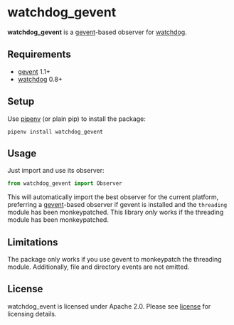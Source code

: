 # watchdog_gevent

**watchdog_gevent** is a [gevent]-based observer for [watchdog].


## Requirements

* [gevent] 1.1+
* [watchdog] 0.8+


## Setup

Use [pipenv][pipenv] (or plain pip) to install the package:

    pipenv install watchdog_gevent


## Usage

Just import and use its observer:

``` python
from watchdog_gevent import Observer
```

This will automatically import the best observer for the current
platform, preferring a [gevent]-based observer if gevent is installed
and the `threading` module has been monkeypatched.  This library
*only* works if the threading module has been monkeypatched.


## Limitations

The package only works if you use gevent to monkeypatch the threading
module.  Additionally, file and directory events are not emitted.


## License

watchdog_event is licensed under Apache 2.0.  Please see [license] for
licensing details.


[gevent]: http://www.gevent.org/
[watchdog]: http://pythonhosted.org/watchdog/
[pipenv]: https://docs.pipenv.org
[license]: https://github.com/Bogdanp/watchdog_gevent/blob/master/LICENSE
